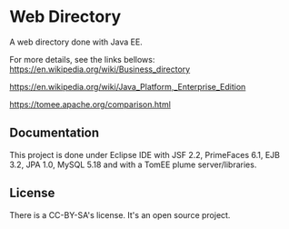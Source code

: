 # Web Directory

 A web directory done with Java EE.

For more details, see the links bellows:
https://en.wikipedia.org/wiki/Business_directory

https://en.wikipedia.org/wiki/Java_Platform,_Enterprise_Edition

https://tomee.apache.org/comparison.html

## Documentation

This project is done under Eclipse IDE with JSF 2.2, PrimeFaces 6.1, EJB 3.2, JPA 1.0, MySQL 5.18 and with a TomEE plume server/libraries.

## License

There is a CC-BY-SA's license. It's an open source project.